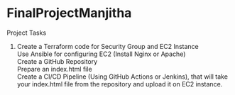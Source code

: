 # FinalProjectManjitha
Project Tasks

01. Create a Terraform code for Security Group and EC2 Instance  
Use Ansible for configuring EC2 (Install Nginx or Apache)  
Create a GitHub Repository   
Prepare an index.html file  
Create a CI/CD Pipeline (Using GitHub Actions or Jenkins), that will take your index.html file from the repository and upload it on EC2 instance.  


